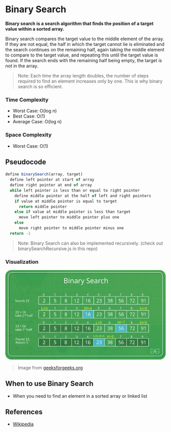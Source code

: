 # Binary Search

**Binary search is a search algorithm that finds the position of a target value within a sorted array.**

Binary search compares the target value to the middle element of the array. If they are not equal, the half in which the target cannot lie is eliminated and the search continues on the remaining half, again taking the middle element to compare to the target value, and repeating this until the target value is found. If the search ends with the remaining half being empty, the target is not in the array.

> Note: Each time the array length doubles, the number of steps required to find an element increases only by one. This is why binary search is so efficient.

### Time Complexity

- Worst Case: O(log n)
- Best Case: O(1)
- Average Case: O(log n)

### Space Complexity

- Worst Case: O(1)

## Pseudocode

```js
define binarySearch(array, target)
  define left pointer at start of array
  define right pointer at end of array
  while left pointer is less than or equal to right pointer
    define middle pointer at the half of left and right pointers
    if value at middle pointer is equal to target
      return middle pointer
    else if value at middle pointer is less than target
      move left pointer to middle pointer plus one
    else
      move right pointer to middle pointer minus one
  return -1
```

> Note: Binary Search can also be implemented recursively. (check out binarySearchRecursive.js in this repo)

### Visualization

![Binary Search](./binary-search.webp 'Binary Search')

> Image from [geeksforgeeks.org](https://www.geeksforgeeks.org/binary-search)

## When to use Binary Search

- When you need to find an element in a sorted array or linked list

## References

- [Wikipedia](https://en.wikipedia.org/wiki/Binary_search_algorithm)
